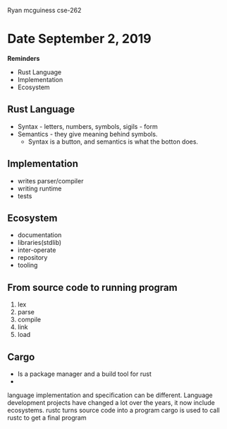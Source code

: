 Ryan mcguiness
cse-262

# Date September 2, 2019
**Reminders**
- Rust Language
- Implementation
- Ecosystem

## Rust Language
- Syntax - letters, numbers, symbols, sigils - form
- Semantics - they give meaning behind symbols. 
	- Syntax is a button, and semantics is what the botton does. 

## Implementation 
- writes parser/compiler
- writing runtime
- tests

## Ecosystem
- documentation
- libraries(stdlib)
- inter-operate
- repository
- tooling 

From source code to running program
-
1. lex
1. parse
1. compile
1. link
1. load

## Cargo 
- Is a package manager and a build tool for rust
- 
language implementation and specification can be different.
Language development projects have changed a lot over the years, it now include ecosystems.
rustc turns source code into a program
cargo is used to call rustc to get a final program